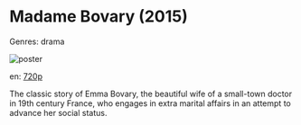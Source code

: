 # Madame Bovary (2015)

Genres: drama

![poster](http://image.tmdb.org/t/p/w500/8CsymcHOKVle6oDdccMFksqIJtD.jpg)

en:
  [720p](magnet:?xt=urn:btih:2dd6eb21e7ba4ec8d5c6bc9cb5659c388b00b15c&dn=Madame+Bovary+(2014)&tr=udp%3A%2F%2Ftracker.yify-torrents.com%2Fannounce&tr=udp%3A%2F%2Fopen.demonii.com%3A1337&tr=udp%3A%2F%2Fexodus.desync.com%3A6969&tr=udp%3A%2F%2Ftracker.istole.it%3A80&tr=udp%3A%2F%2Ftracker.publicbt.com%3A80&tr=udp%3A%2F%2Ftracker.openbittorrent.com%3A80&tr=udp%3A%2F%2Ftracker.leechers-paradise.org%3A6969&tr=udp%3A%2F%2F9.rarbg.com%3A2710&tr=udp%3A%2F%2Fp4p.arenabg.ch%3A1337&tr=udp%3A%2F%2Fp4p.arenabg.com%3A1337&tr=udp%3A%2F%2Ftracker.coppersurfer.tk%3A6969)
  


The classic story of Emma Bovary, the beautiful wife of a small-town doctor in 19th century France, who engages in extra marital affairs in an attempt to advance her social status.